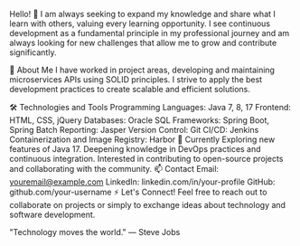 Hello! 👋
I am always seeking to expand my knowledge and share what I learn with others, valuing every learning opportunity. I see continuous development as a fundamental principle in my professional journey and am always looking for new challenges that allow me to grow and contribute significantly.

🚀 About Me
I have worked in project areas, developing and maintaining microservices APIs using SOLID principles. I strive to apply the best development practices to create scalable and efficient solutions.

🛠️ Technologies and Tools
Programming Languages: Java 7, 8, 17
Frontend: HTML, CSS, jQuery
Databases: Oracle SQL
Frameworks: Spring Boot, Spring Batch
Reporting: Jasper
Version Control: Git
CI/CD: Jenkins
Containerization and Image Registry: Harbor
🌱 Currently
Exploring new features of Java 17.
Deepening knowledge in DevOps practices and continuous integration.
Interested in contributing to open-source projects and collaborating with the community.
📫 Contact
Email: youremail@example.com
LinkedIn: linkedin.com/in/your-profile
GitHub: github.com/your-username
⚡ Let's Connect!
Feel free to reach out to collaborate on projects or simply to exchange ideas about technology and software development.

"Technology moves the world." — Steve Jobs
